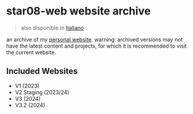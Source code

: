 # star08-web website archive
> also disponible in [Italiano](README.md)


an archive of my [personal website](https://star08-web.pages.dev/).
warning: archived versions may not have the latest content and projects, for which it is recommended to visit the current website.

## Included Websites
- V1 (2023)
- V2 Staging (2023/24)
- V3 (2024)
- V3.2 (2024)